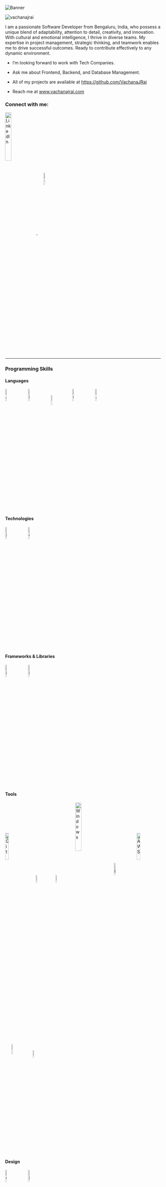 ![Banner](https://github.com/VachanaJRai/VachanaJRai/assets/138142357/6a4e4c02-fcd9-4315-ab3e-f3fd6f0c617a)
<p align="left"> <img src="https://komarev.com/ghpvc/?username=vachanajrai&label=Profile%20views&color=0e75b6&style=flat" alt="vachanajrai" /> </p>
<p> I am a passionate Software Developer from Bengaluru, India, who possess a unique blend of adaptability, attention to detail, creativity, and innovation. With cultural and emotional intelligence, I thrive in diverse teams. My expertise in project management, strategic thinking, and teamwork enables me to drive successful outcomes. Ready to contribute effectively to any dynamic environment.<p>

- I’m looking forward to work with Tech Companies.

- Ask me about Frontend, Backend, and Database Management.
  
- All of my projects are available at https://github.com/VachanaJRai

- Reach me at www.vachanajrai.com

<h3 align="left">Connect with me:</h3>
<p align="left">
  <a href="https://www.linkedin.com/in/vachanajrai" target="_blank">
    <img align="center" src="https://upload.wikimedia.org/wikipedia/commons/thumb/a/aa/LinkedIn_2021.svg/300px-LinkedIn_2021.svg.png" alt="LinkedIn" width="20%" />
  </a>
  &nbsp;&nbsp;&nbsp;&nbsp;
  <a href="mailto:vachanajrai@gmail.com" target="_blank">
    <img align="center" src="https://upload.wikimedia.org/wikipedia/commons/thumb/7/7e/Gmail_icon_%282020%29.svg/150px-Gmail_icon_%282020%29.svg.png" alt="Gmail" width="10%" />
  </a>
</p>
<hr>
<h3 align="left">Programming Skills</h3>
<h4 align="left">Languages</h4>
<p align="left">
  <a >
  <img align="center" src="https://cdn.jsdelivr.net/gh/devicons/devicon/icons/java/java-original-wordmark.svg" alt="Java" width="10%"/>
  </a>
  &nbsp;&nbsp;&nbsp;&nbsp;
  <a >
    <img align="center" src="https://cdn.jsdelivr.net/gh/devicons/devicon/icons/python/python-original-wordmark.svg" alt="Python" width="10%" />
  </a>
  &nbsp;&nbsp;&nbsp;&nbsp;
  <a >
    <img align="center" src="https://upload.wikimedia.org/wikipedia/commons/thumb/1/18/C_Programming_Language.svg/926px-C_Programming_Language.svg.png" alt="C" width="9%" />
  </a>
  &nbsp;&nbsp;&nbsp;&nbsp;
  <a >
    <img align="center" src="https://cdn.jsdelivr.net/gh/devicons/devicon/icons/cplusplus/cplusplus-original.svg" alt="C++" width="10%" />
  </a>
  &nbsp;&nbsp;&nbsp;&nbsp;
  <a >
    <img align="center" src="https://cdn.jsdelivr.net/gh/devicons/devicon/icons/javascript/javascript-original.svg" alt="JavaScript" width="10%" />
  </a>
  &nbsp;&nbsp;&nbsp;&nbsp;
 </p>

<h4 align="left">Technologies</h4>
<p align="left">
  <a >
    <img align="center" src="https://cdn.jsdelivr.net/gh/devicons/devicon/icons/html5/html5-original-wordmark.svg" alt="HTML5" width="10%" />
  </a>
  &nbsp;&nbsp;&nbsp;&nbsp;
<a >
    <img align="center" src="https://cdn.jsdelivr.net/gh/devicons/devicon/icons/css3/css3-original-wordmark.svg" alt="CSS3" width="10%" />
  </a>
  &nbsp;&nbsp;&nbsp;&nbsp;
</p>

<h4 align="left">Frameworks & Libraries</h4>
<p align="left">
  <a >
    <img align="center" src="https://cdn.jsdelivr.net/gh/devicons/devicon/icons/react/react-original-wordmark.svg" alt="React" width="10%" />
  </a>
  &nbsp;&nbsp;&nbsp;&nbsp;
<a >
    <img align="center" src="https://cdn.jsdelivr.net/gh/devicons/devicon/icons/django/django-plain.svg" alt="Django" width="10%" />
  </a>
  &nbsp;&nbsp;&nbsp;&nbsp;
</p>

<h4 align="left">Tools</h4>
<p align="left">
  <a >
    <img align="center" src="https://upload.wikimedia.org/wikipedia/commons/thumb/e/e0/Git-logo.svg/225px-Git-logo.svg.png" alt="Git" width="15%" />
  </a>
  &nbsp;&nbsp;&nbsp;&nbsp;
<a >
    <img align="center" src="https://cdn.jsdelivr.net/gh/devicons/devicon/icons/visualstudio/visualstudio-plain.svg" alt="Visual Studio" width="8%" />
  </a>
  &nbsp;&nbsp;&nbsp;&nbsp;
<a >
    <img align="center" src="https://cdn.jsdelivr.net/gh/devicons/devicon/icons/jupyter/jupyter-original-wordmark.svg" alt="Jupyter" width="8%" />
  </a>
  &nbsp;&nbsp;&nbsp;&nbsp;
  <a >
    <img align="center" src="https://upload.wikimedia.org/wikipedia/commons/thumb/e/e2/Windows_logo_and_wordmark_-_2021.svg/375px-Windows_logo_and_wordmark_-_2021.svg.png" alt="Windows" width="20%" />
  </a>
  &nbsp;&nbsp;&nbsp;&nbsp;
<a >
    <img align="center" src="https://cdn.jsdelivr.net/gh/devicons/devicon/icons/mysql/mysql-original-wordmark.svg" alt="MySQL" width="10%" />
  </a>
  &nbsp;&nbsp;&nbsp;&nbsp;
  <a >
    <img align="center" src="https://cdn.jsdelivr.net/gh/devicons/devicon/icons/amazonwebservices/amazonwebservices-original-wordmark.svg" alt="AWS" width="15%" />
  </a>
  &nbsp;&nbsp;&nbsp;&nbsp;
  <a >
    <img align="center" src="https://cdn.jsdelivr.net/gh/devicons/devicon/icons/chrome/chrome-original-wordmark.svg" alt="Chrome" width="9%" />
  </a>
  &nbsp;&nbsp;&nbsp;&nbsp;
  <a >
    <img align="center" src="https://upload.wikimedia.org/wikipedia/commons/thumb/f/f6/Edge_Logo_2019.svg/150px-Edge_Logo_2019.svg.png" alt="Edge" width="8%" />
  </a>
  &nbsp;&nbsp;&nbsp;&nbsp;
</p>
<h4 align="left">Design</h4>
<p align="left">
  <a >
    <img align="center" src="https://cdn.jsdelivr.net/gh/devicons/devicon/icons/canva/canva-original.svg" alt="Canva" width="10%" />
  </a>
  &nbsp;&nbsp;&nbsp;&nbsp;
<a >
    <img align="center" src="https://cdn.jsdelivr.net/gh/devicons/devicon/icons/figma/figma-original.svg" alt="Figma" width="10%" />
  </a>
  &nbsp;&nbsp;&nbsp;&nbsp;
</p>
<h4 align="left">Productivity</h4>
<p align="left">
  <a >
    <img align="center" src="https://upload.wikimedia.org/wikipedia/commons/thumb/f/fd/Microsoft_Office_Word_%282019%E2%80%93present%29.svg/180px-Microsoft_Office_Word_%282019%E2%80%93present%29.svg.png" alt="Word" width="10%" />
  </a>
  &nbsp;&nbsp;&nbsp;&nbsp;
<a >
    <img align="center" src="https://upload.wikimedia.org/wikipedia/commons/thumb/3/34/Microsoft_Office_Excel_%282019%E2%80%93present%29.svg/180px-Microsoft_Office_Excel_%282019%E2%80%93present%29.svg.png" alt="Excel" width="10%" />
  </a>
  &nbsp;&nbsp;&nbsp;&nbsp;
  <a >
    <img align="center" src="https://upload.wikimedia.org/wikipedia/commons/thumb/0/0d/Microsoft_Office_PowerPoint_%282019%E2%80%93present%29.svg/180px-Microsoft_Office_PowerPoint_%282019%E2%80%93present%29.svg.png" alt="Powerpoint" width="10%" />
  </a>
  &nbsp;&nbsp;&nbsp;&nbsp;
</p>
<hr>

<p><img align="left" src="https://github-readme-stats.vercel.app/api/top-langs/?username=vachanajrai&theme=flag-india&show_icons=true&hide_border=false&layout=compact" alt="VachanaJRai's Top Languages" /></p>
<br> <br> <br> <br> <br> <br> <br> <br> <br>
<p><img align="center" src="https://github-readme-stats.vercel.app/api?username=vachanajrai&theme=flag-india&show_icons=true&hide_border=false&count_private=true" alt="VachanaJRai's Stats" /></p> 
<p><img align="center" src="https://github-readme-streak-stats.herokuapp.com/?user=vachanajrai&theme=flag-india&hide_border=false" alt="VachanaJRai's Streak" /></p>
<hr>

